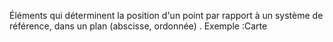 
Éléments qui déterminent la position d'un point par rapport à un système de référence, dans un plan (abscisse, ordonnée) .
Exemple :Carte
